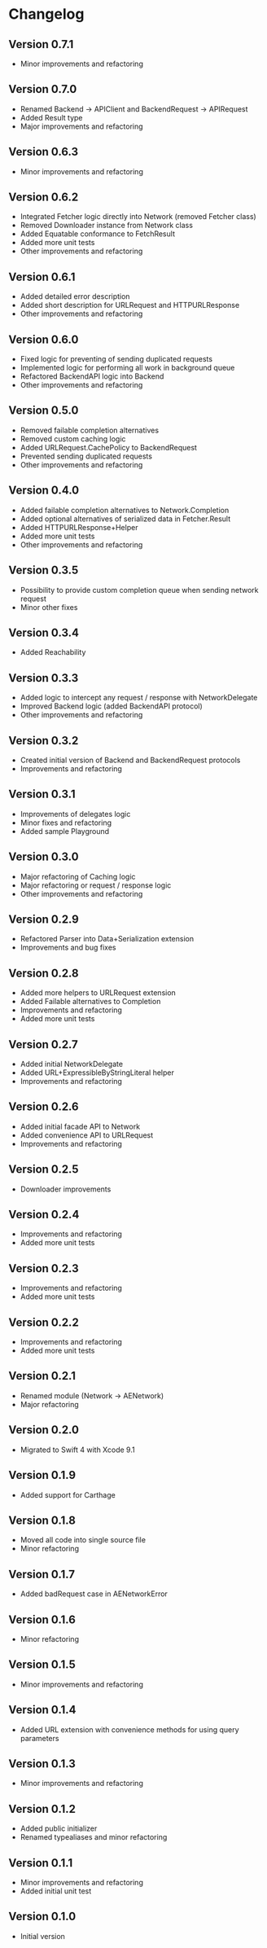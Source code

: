 # Changelog

## Version 0.7.1

- Minor improvements and refactoring

## Version 0.7.0

- Renamed Backend -> APIClient and BackendRequest -> APIRequest
- Added Result<T> type
- Major improvements and refactoring

## Version 0.6.3

- Minor improvements and refactoring

## Version 0.6.2

- Integrated Fetcher logic directly into Network (removed Fetcher class)
- Removed Downloader instance from Network class
- Added Equatable conformance to FetchResult
- Added more unit tests
- Other improvements and refactoring

## Version 0.6.1

- Added detailed error description
- Added short description for URLRequest and HTTPURLResponse
- Other improvements and refactoring

## Version 0.6.0

- Fixed logic for preventing of sending duplicated requests
- Implemented logic for performing all work in background queue
- Refactored BackendAPI logic into Backend
- Other improvements and refactoring

## Version 0.5.0

- Removed failable completion alternatives
- Removed custom caching logic
- Added URLRequest.CachePolicy to BackendRequest
- Prevented sending duplicated requests
- Other improvements and refactoring

## Version 0.4.0

- Added failable completion alternatives to Network.Completion
- Added optional alternatives of serialized data in Fetcher.Result
- Added HTTPURLResponse+Helper
- Added more unit tests
- Other improvements and refactoring

## Version 0.3.5

- Possibility to provide custom completion queue when sending network request
- Minor other fixes

## Version 0.3.4

- Added Reachability

## Version 0.3.3
- Added logic to intercept any request / response with NetworkDelegate
- Improved Backend logic (added BackendAPI protocol)
- Other improvements and refactoring

## Version 0.3.2
- Created initial version of Backend and BackendRequest protocols
- Improvements and refactoring

## Version 0.3.1
- Improvements of delegates logic
- Minor fixes and refactoring
- Added sample Playground

## Version 0.3.0
- Major refactoring of Caching logic
- Major refactoring or request / response logic
- Other improvements and refactoring

## Version 0.2.9
- Refactored Parser into Data+Serialization extension
- Improvements and bug fixes

## Version 0.2.8
- Added more helpers to URLRequest extension
- Added Failable alternatives to Completion
- Improvements and refactoring
- Added more unit tests

## Version 0.2.7
- Added initial NetworkDelegate
- Added URL+ExpressibleByStringLiteral helper
- Improvements and refactoring

## Version 0.2.6

- Added initial facade API to Network
- Added convenience API to URLRequest
- Improvements and refactoring

## Version 0.2.5

- Downloader improvements

## Version 0.2.4

- Improvements and refactoring
- Added more unit tests

## Version 0.2.3

- Improvements and refactoring
- Added more unit tests

## Version 0.2.2

- Improvements and refactoring
- Added more unit tests

## Version 0.2.1

- Renamed module (Network -> AENetwork)
- Major refactoring

## Version 0.2.0

- Migrated to Swift 4 with Xcode 9.1

## Version 0.1.9

- Added support for Carthage

## Version 0.1.8

- Moved all code into single source file
- Minor refactoring

## Version 0.1.7

- Added badRequest case in AENetworkError

## Version 0.1.6

- Minor refactoring

## Version 0.1.5

- Minor improvements and refactoring

## Version 0.1.4

- Added URL extension with convenience methods for using query parameters

## Version 0.1.3

- Minor improvements and refactoring

## Version 0.1.2

- Added public initializer
- Renamed typealiases and minor refactoring

## Version 0.1.1

- Minor improvements and refactoring
- Added initial unit test

## Version 0.1.0

- Initial version
